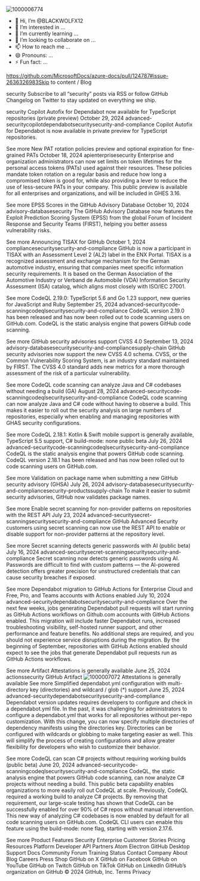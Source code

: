 ![1000006774](https://github.com/user-attachments/assets/2ce7c049-1c7c-4066-a081-97bae6b23569)
- 👋 Hi, I’m @BLACKWOLFX12
- 👀 I’m interested in ...
- 🌱 I’m currently learning ...
- 💞️ I’m looking to collaborate on ...
- 📫 How to reach me ...
- 😄 Pronouns: ...
- ⚡ Fun fact: ...

<!---
BLACKWOLFX12/BLACKWOLFX12 is a ✨ special ✨ repository because its `README.md` (this file) appears on your GitHub profile.
You can click the Preview link to take a look at your changes.
--->
https://github.com/MicrosoftDocs/azure-docs/pull/124787#issue-2636326983Skip to content
/
Blog



security
Subscribe to all “security” posts via RSS or follow GitHub Changelog on Twitter to stay updated on everything we ship.

security
Copilot Autofix for Dependabot now available for TypeScript repositories (private preview)
October 29, 2024
advanced-securitycopilotdependabotsecuritysecurity-and-compliance
Copilot Autofix for Dependabot is now available in private preview for TypeScript repositories.

See more 
New PAT rotation policies preview and optional expiration for fine-grained PATs
October 18, 2024
apienterprisesecurity
Enterprise and organization administrators can now set limits on token lifetimes for the personal access tokens (PATs) used against their resources. These policies mandate token rotation on a regular basis and reduce how long a compromised token is good for, while also providing a lever to reduce the use of less-secure PATs in your company. This public preview is available for all enterprises and organizations, and will be included in GHES 3.16.

See more 
EPSS Scores in the GitHub Advisory Database
October 10, 2024
advisory-databasesecurity
The GitHub Advisory Database now features the Exploit Prediction Scoring System (EPSS) from the global Forum of Incident Response and Security Teams (FIRST), helping you better assess vulnerability risks.

See more 
Announcing TISAX for GitHub
October 1, 2024
compliancesecuritysecurity-and-compliance
GitHub is now a participant in TISAX with an Assessment Level 2 (AL2) label in the ENX Portal. TISAX is a recognized assessment and exchange mechanism for the German automotive industry, ensuring that companies meet specific information security requirements. It is based on the German Association of the Automotive Industry or Verband de Automobile (VDA) Information Security Assessment (ISA) catalog, which aligns most closely with ISO/IEC 27001.

See more 
CodeQL 2.19.0: TypeScript 5.6 and Go 1.23 support, new queries for JavaScript and Ruby
September 25, 2024
advanced-securitycode-scanningcodeqlsecuritysecurity-and-compliance
CodeQL version 2.19.0 has been released and has now been rolled out to code scanning users on GitHub.com. CodeQL is the static analysis engine that powers GitHub code scanning.

See more 
GitHub security advisories support CVSS 4.0
September 13, 2024
advisory-databasesecuritysecurity-and-compliancesupply-chain
GitHub security advisories now support the new CVSS 4.0 schema. CVSS, or the Common Vulnerability Scoring System, is an industry standard maintained by FIRST. The CVSS 4.0 standard adds new metrics for a more thorough assessment of the risk of a particular vulnerability.

See more 
CodeQL code scanning can analyze Java and C# codebases without needing a build (GA)
August 28, 2024
advanced-securitycode-scanningcodeqlsecuritysecurity-and-compliance
CodeQL code scanning can now analyze Java and C# code without having to observe a build. This makes it easier to roll out the security analysis on large numbers of repositories, especially when enabling and managing repositories with GHAS security configurations.

See more 
CodeQL 2.18.1: Kotlin & Swift mobile support is generally available, TypeScript 5.5 support, C# build-mode: none public beta
July 26, 2024
advanced-securitycode-scanningcodeqlsecuritysecurity-and-compliance
CodeQL is the static analysis engine that powers GitHub code scanning. CodeQL version 2.18.1 has been released and has now been rolled out to code scanning users on GitHub.com.

See more 
Validation on package name when submitting a new GitHub security advisory (GHSA)
July 26, 2024
advisory-databasesecuritysecurity-and-compliancesecurity-productssupply-chain
To make it easier to submit security advisories, GitHub now validates package names.

See more 
Enable secret scanning for non-provider patterns on repositories with the REST API
July 23, 2024
advanced-securitysecret-scanningsecuritysecurity-and-compliance
GitHub Advanced Security customers using secret scanning can now use the REST API to enable or disable support for non-provider patterns at the repository level.

See more 
Secret scanning detects generic passwords with AI (public beta)
July 16, 2024
advanced-securitysecret-scanningsecuritysecurity-and-compliance
Secret scanning now detects generic passwords using AI. Passwords are difficult to find with custom patterns — the AI-powered detection offers greater precision for unstructured credentials that can cause security breaches if exposed.

See more 
Dependabot migration to GitHub Actions for Enterprise Cloud and Free, Pro, and Teams accounts with Actions enabled
July 10, 2024
advanced-securitydependabotsecuritysecurity-and-compliance
Over the next few weeks, jobs generating Dependabot pull requests will start running as GitHub Actions workflows on Github.com accounts with GitHub Actions enabled. This migration will include faster Dependabot runs, increased troubleshooting visibility, self-hosted runner support, and other performance and feature benefits. No additional steps are required, and you should not experience service disruptions during the migration. By the beginning of September, repositories with GitHub Actions enabled should expect to see the jobs that generate Dependabot pull requests run as GitHub Actions workflows.

See more 
Artifact Attestations is generally available
June 25, 2024
actionssecurity
GitHub Artifact ![1000007072](https://github.com/user-attachments/assets/b9e15d83-2f3c-4d0d-89dc-59dc9cb41ddf)
Attestations is generally available
See more 
Simplified dependabot.yml configuration with multi-directory key (directories) and wildcard / glob (*) support
June 25, 2024
advanced-securitydependabotsecuritysecurity-and-compliance
Dependabot version updates requires developers to configure and check in a dependabot.yml file. In the past, it was challenging for administrators to configure a dependabot.yml that works for all repositories without per-repo customization. With this change, you can now specify multiple directories of dependency manifests using the directories key. Directories can be configured with wildcards or globbing to make targeting easier as well. This will simplify the process of creating configurations and allow greater flexibility for developers who wish to customize their behavior.

See more 
CodeQL can scan C# projects without requiring working builds (public beta)
June 20, 2024
advanced-securitycode-scanningcodeqlsecuritysecurity-and-compliance
CodeQL, the static analysis engine that powers GitHub code scanning, can now analyze C# projects without needing a build. This public beta capability enables organizations to more easily roll out CodeQL at scale. Previously, CodeQL required a working build to analyze C# projects. By removing that requirement, our large-scale testing has shown that CodeQL can be successfully enabled for over 90% of C# repos without manual intervention.
This new way of analyzing C# codebases is now enabled by default for all code scanning users on GitHub.com. CodeQL CLI users can enable this feature using the build-mode: none flag, starting with version 2.17.6.

See more 
Product
Features
Security
Enterprise
Customer Stories
Pricing
Resources
Platform
Developer API
Partners
Atom
Electron
GitHub Desktop
Support
Docs
Community Forum
Training
Status
Contact
Company
About
Blog
Careers
Press
Shop
GitHub on X
GitHub on Facebook
GitHub on YouTube
GitHub on Twitch
GitHub on TikTok
GitHub on LinkedIn
GitHub’s organization on GitHub
© 2024 GitHub, Inc.
Terms
Privacy
